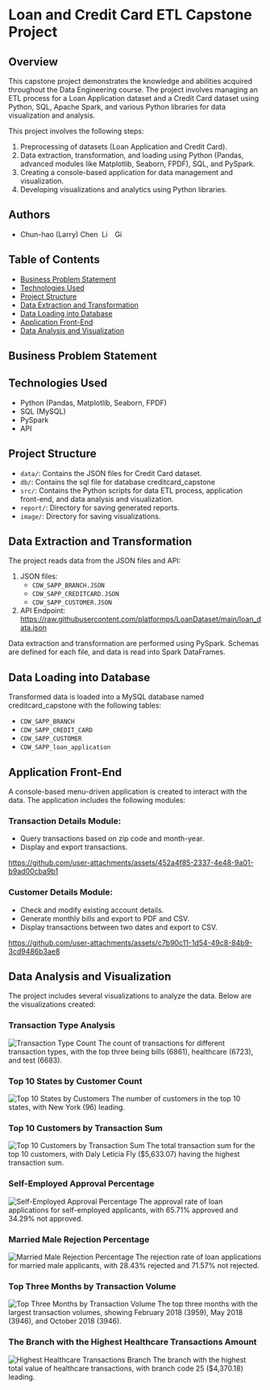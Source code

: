 # Loan and Credit Card ETL Capstone Project

## Overview
This capstone project demonstrates the knowledge and abilities acquired throughout the Data Engineering course. The project involves managing an ETL process for a Loan Application dataset and a Credit Card dataset using Python, SQL, Apache Spark, and various Python libraries for data visualization and analysis.

This project involves the following steps:
1. Preprocessing of datasets (Loan Application and Credit Card).
2. Data extraction, transformation, and loading using Python (Pandas, advanced modules like Matplotlib, Seaborn, FPDF), SQL, and PySpark.
3. Creating a console-based application for data management and visualization.
4. Developing visualizations and analytics using Python libraries.

## Authors
- Chun-hao (Larry) Chen &nbsp;<a href="https://www.linkedin.com/in/larrychencpa/"><img src="https://upload.wikimedia.org/wikipedia/commons/c/ca/LinkedIn_logo_initials.png" alt="LinkedIn" style="height: 1em; width:auto;"/></a> &nbsp; <a href="https://github.com/LarryChenCode"> <img src="https://upload.wikimedia.org/wikipedia/commons/9/91/Octicons-mark-github.svg" alt="GitHub" style="height: 1em; width: auto;"/></a>

## Table of Contents
- [Business Problem Statement](#business-problem-statement)
- [Technologies Used](#technologies-used)
- [Project Structure](#project-structure)
- [Data Extraction and Transformation](#data-extraction-and-transformation)
- [Data Loading into Database](#data-loading-into-database)
- [Application Front-End](#application-front-end)
- [Data Analysis and Visualization](#data-analysis-and-visualization)

## Business Problem Statement

## Technologies Used
- Python (Pandas, Matplotlib, Seaborn, FPDF)
- SQL (MySQL)
- PySpark
- API

## Project Structure
- `data/`: Contains the JSON files for Credit Card dataset.
- `db/`: Contains the sql file for database creditcard_capstone 
- `src/`: Contains the Python scripts for data ETL process, application front-end, and data analysis and visualization.
- `report/`: Directory for saving generated reports.
- `image/`: Directory for saving visualizations.

## Data Extraction and Transformation
The project reads data from the JSON files and API:

1. JSON files:
    - `CDW_SAPP_BRANCH.JSON`
    - `CDW_SAPP_CREDITCARD.JSON`
    - `CDW_SAPP_CUSTOMER.JSON`
2. API Endpoint: https://raw.githubusercontent.com/platformps/LoanDataset/main/loan_data.json

Data extraction and transformation are performed using PySpark. Schemas are defined for each file, and data is read into Spark DataFrames.

## Data Loading into Database
Transformed data is loaded into a MySQL database named creditcard_capstone with the following tables:
- `CDW_SAPP_BRANCH`
- `CDW_SAPP_CREDIT_CARD`
- `CDW_SAPP_CUSTOMER`
- `CDW_SAPP_loan_application`

## Application Front-End
A console-based menu-driven application is created to interact with the data. The application includes the following modules:

### Transaction Details Module:
- Query transactions based on zip code and month-year.
- Display and export transactions.

https://github.com/user-attachments/assets/452a4f85-2337-4e48-9a01-b9ad00cba9b1

### Customer Details Module:
- Check and modify existing account details.
- Generate monthly bills and export to PDF and CSV.
- Display transactions between two dates and export to CSV.

https://github.com/user-attachments/assets/c7b90c11-1d54-49c8-84b9-3cd9486b3ae8

## Data Analysis and Visualization
The project includes several visualizations to analyze the data. Below are the visualizations created:

### Transaction Type Analysis
![Transaction Type Count](image/3_1_transaction_type_count.png)
The count of transactions for different transaction types, with the top three being bills (6861), healthcare (6723), and test (6683).

### Top 10 States by Customer Count
![Top 10 States by Customers](image/3_2_top_10_states_customers.png)
The number of customers in the top 10 states, with New York (96) leading.

### Top 10 Customers by Transaction Sum
![Top 10 Customers by Transaction Sum](image/3_3_top_10_customers_transaction_sum.png)
The total transaction sum for the top 10 customers, with Daly Leticia Fly ($5,633.07) having the highest transaction sum.

### Self-Employed Approval Percentage
![Self-Employed Approval Percentage](image/5_1_self_employed_approval_percentage_pie.png)
The approval rate of loan applications for self-employed applicants, with 65.71% approved and 34.29% not approved.

### Married Male Rejection Percentage
![Married Male Rejection Percentage](image/5_2_married_male_rejection_percentage_pie.png)
The rejection rate of loan applications for married male applicants, with 28.43% rejected and 71.57% not rejected.

### Top Three Months by Transaction Volume
![Top Three Months by Transaction Volume](image/5_3_top_three_months_transaction_volume.png)
The top three months with the largest transaction volumes, showing February 2018 (3959), May 2018 (3946), and October 2018 (3946).

### The Branch with the Highest Healthcare Transactions Amount
![Highest Healthcare Transactions Branch](image/5_4_highest_healthcare_transactions_branch.png)
The branch with the highest total value of healthcare transactions, with branch code 25 ($4,370.18) leading.

